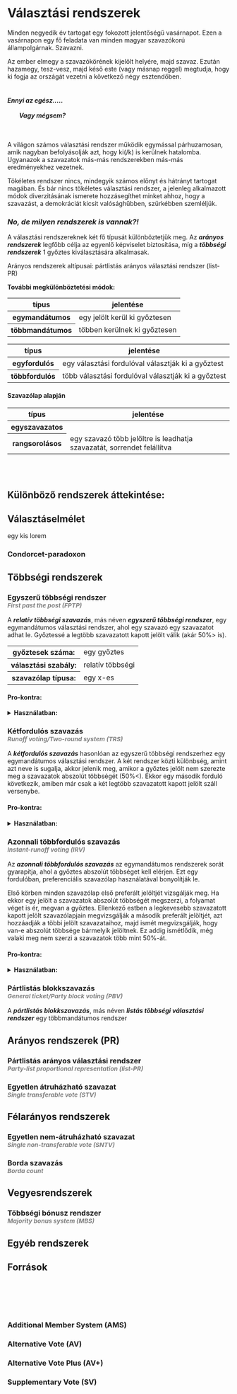 # Választási rendszerek

Minden negyedik év tartogat egy fokozott jelentőségű vasárnapot. Ezen a vasárnapon egy fő feladata van minden magyar szavazókorú állampolgárnak. Szavazni.

Az ember elmegy a szavazókörének kijelölt helyére, majd szavaz. Ezután hazamegy, tesz-vesz, majd késő este (vagy másnap reggel) megtudja, hogy ki fogja az országát vezetni a következő négy esztendőben.
<br><br>
<h4 style=font-style:italic;">
    Ennyi az egész.....
    <br><br>&nbsp;&nbsp;&nbsp;&nbsp;&nbsp;&nbsp;&nbsp;
    Vagy mégsem?<br>
</h4>
<br>

A világon számos választási rendszer működik egymással párhuzamosan, amik nagyban befolyásolják azt, hogy ki(/k) is kerülnek hatalomba. Ugyanazok a szavazatok más-más rendszerekben más-más eredményekhez vezetnek. 

Tökéletes rendszer nincs, mindegyik számos előnyt és hátrányt tartogat magában. És bár nincs tökéletes választási rendszer, a jelenleg alkalmazott módok diverzitásának ismerete hozzásegíthet minket ahhoz, hogy a szavazást, a demokráciát kicsit valósághűbben, szürkébben szemléljük.

### *No, de milyen rendszerek is vannak?!*
A választási rendszereknek két fő típusát különböztetjük meg. Az ***arányos rendszerek*** legfőbb célja az egyenlő képviselet biztosítása, míg a ***többségi rendszerek*** 1 győztes kiválasztására alkalmasak.

Arányos rendszerek altípusai: pártlistás arányos választási rendszer (list-PR)

**További megkülönböztetési módok:**
<table>
    <thead>
        <tr>
            <th style="text-align:center">típus</th>
            <th style="text-align:center">jelentése</th>
        </tr>
    </thead>
    <tr>
        <th>egymandátumos</th>
        <td>egy jelölt kerül ki győztesen</td>
    </tr>
    <tr>
        <th>többmandátumos</th>
        <td>többen kerülnek ki győztesen</td>
    </tr>
</table>

<table>
    <thead>
        <tr>
            <th style="text-align:center">típus</th>
            <th style="text-align:center">jelentése</th>
        </tr>
    </thead>
    <tr>
        <th>egyfordulós</th>
        <td>egy választási fordulóval választják ki a győztest</td>
    </tr>
    <tr>
        <th>többfordulós</th>
        <td>több választási fordulóval választják ki a győztest</td>
    </tr>
</table>

#### Szavazólap alapján
<table>
    <thead>
        <tr>
            <th style="text-align:center">típus</th>
            <th style="text-align:center">jelentése</th>
        </tr>
    </thead>
    <tr>
        <th style="text-align:center">egyszavazatos</th>
        <td></td>
    </tr>
    <tr>
        <th style="text-align:center">rangsorolásos</th>
        <td>egy szavazó több jelöltre is leadhatja szavazatát, sorrendet felállítva</td>
    </tr>
</table>
<br><br>

## Különböző rendszerek áttekintése:



## Választáselmélet
egy kis lorem

### Condorcet-paradoxon


## Többségi rendszerek

### Egyszerű többségi rendszer<br><sup style="color:gray">*First past the post (FPTP)*</sup>
A ***relatív többségi szavazás***, más néven ***egyszerű többségi rendszer***, egy egymandátumos választási rendszer, ahol egy szavazó egy szavazatot adhat le. Győztessé a legtöbb szavazatott kapott jelölt válik (akár 50%> is).

<table>
    <tr>
        <th>győztesek száma:</th>
        <td>egy győztes</td>
    </tr>
    <tr>
        <th>választási szabály:</th>
        <td>relatív többségi</td>
    </tr>
    <tr>
        <th>szavazólap típusa:</th>
        <td>egy x-es</td>
    </tr>
</table>

#### Pro-kontra:

<details>
<summary><b>Használatban:</b></summary>
<table>
    <tr>
        <th>államfő megválasztására</th>
        <td>
            <strong>Európa:</strong> Bosznia-Hercegovina, Izland<br><br>
            <strong>Afrika:</strong> Angola, Egyenlítői-Guinea, Gambia, Kamerun, Kongói Demokratikus Köztársaság, Malawi, Ruanda, Tanzánia<br><br>
            <strong>Amerika:</strong> Honduras, Mexikó, Nicaragua, Panama, Paraguay, Venezuela<br><br>
            <strong>Ázsia és Óceánia:</strong> Fülöp-szigetek, Dél-Korea, Kiribiti, Palesztina, Szingapúr, Tajvan
        </td>
    </tr>
    <tr>
        <th>törvényhozó testületek megválasztására</th>
        <td>
            <strong>Európa:</strong> Belarusz, Lengyelország, Egyesült Királyság<br><br>
            <strong>Afrika:</strong> Botswana, Eritrea, Eswatini, Etiópia, Gambia, Ghána, Kenya, Libéria, Malawi, Nigéria, Sierra Leone, Uganda, Zambia<br><br>
            <strong>Amerika:</strong> Amerikai Egyesült Államok, Antigua és Barbuda, Bahama-szigetek, Barbados, Belize, Dominikai Köztársaság, Grenada, Jamaica, Kanada, Saint Kitts és Nevis, Saint Lucia, Saint Vincent és a Grenadine-szigetek, Trinidad és Tobago<br><br>
            <strong>Ázsia és Óceánia:</strong> Azerbajdzsán, Bangladesh, Bhután, India, Jemen, Malajzia, Maldív-szigetek, Mianmar, Mikronézia, Palau, Salamon-szigetek, Szamoa, Tonga
        </td>
    </tr>
</table>
</details>


### Kétfordulós szavazás<br><sup style="color:gray">*Runoff voting/Two-round system (TRS)*</sup>
A ***kétfordulós szavazás*** hasonlóan az egyszerű többségi rendszerhez egy egymandátumos választási rendszer. A két rendszer közti különbség, amint azt neve is sugalja, akkor jelenik meg, amikor a győztes jelölt nem szerezte meg a szavazatok abszolút többségét (50%<). Ekkor egy második forduló következik, amiben már csak a két legtöbb szavazatott kapott jelölt száll versenybe.

#### Pro-kontra:

<details>
<summary><b>Használatban:</b></summary>
<table>
    <tr>
        <th>államfő megválasztására</th>
        <td>
            <strong>Európa:</strong> Ausztria, Belarusz, Ciprus, Észak-Ciprus, Csehország, Finnország, Franciaország, Lengyelország, Litvánia, Moldova, Montenegró, Portugália, Románia, Szerbia, Szlovénia, Ukrajna<br><br>
            <strong>Afrika:</strong> Algéria, Benin, Botswana, Burkina Faso, Burundi, Cabo Verde, Comore-szigetek, Csád, Dzsibuti, Egyiptom, Gabon, Ghána, Guinea, Bissau-Guinea, Kenya, Kongói Köztársaság, Közép-afrikai Köztársaság, Libéria, Madagaszkár, Mali, Mauritánia, Mozambik, Namíbia, Niger, Nigéria, São Tomé és Príncipe, Seychelle-szigetek, Sierra Leone, Szenegál, Szudán, Togo, Tunézia, Uganda, Zambia, Zimbabwe<br><br>
            <strong>Amerika:</strong> Argentína, Bolívia, Brazília, Chile, Costa Rica, Dominikai Köztársaság, Ecuador, El Salvador, Guatemala, Haiti, Kolumbia, Saint Lucia, Uruguay<br><br>
            <strong>Ázsia és Óceánia:</strong> Azerbajdzsán, Bhután, Indonézia, Irán, Jemen, Kazahsztán, Kirgizisztán, Maldív-szigetek, Mongólia, Oroszország, Palau, Szíria, Tádzsikisztán, Kelet-Timor, Törökország, Türkmenisztán, Üzbegisztán
        </td>
    </tr>
</table>
</details>


### Azonnali többfordulós szavazás<br><sup style="color:gray">*Instant-runoff voting (IRV)*</sup>
Az ***azonnali többfordulós szavazás*** az egymandátumos rendszerek sorát gyarapítja, ahol a győztes abszolút többséget kell elérjen. Ezt egy fordulóban, preferenciális szavazólap használatával bonyolítják le. 

Első körben minden szavazólap első preferált jelöltjét vizsgálják meg. Ha ekkor egy jelölt a szavazatok abszolút többségét megszerzi, a folyamat véget is ér, megvan a győztes. Ellenkező estben a legkevesebb szavazatott kapott jelölt szavazólapjain megvizsgálják a második preferált jelöltjét, azt hozzáadják a többi jelölt szavazataihoz, majd ismét megvizsgálják, hogy van-e abszolút többsége bármelyik jelöltnek. Ez addig ismétlődik, még valaki meg nem szerzi a szavazatok több mint 50%-át.

#### Pro-kontra:

<details>
<summary><b>Használatban:</b></summary>
<table>
    <tr>
        <th>államfő megválasztására</th>
        <td>
            <strong>Európa:</strong> Írország
        </td>
    </tr>
    <tr>
        <th>törvényhozó testületek megválasztására</th>
        <td>
            <strong>Ázsia és Óceánia:</strong> Ausztrália, Pápua Új-Guinea <sup>1</sup>
        </td>
    </tr>
</table>

<sup>1 - módosított IRV</sup>
</details>


### Pártlistás blokkszavazás<br><sup style="color:gray">*General ticket/Party block voting (PBV)*</sup>

A ***pártlistás blokkszavazás***, más néven ***listás többségi választási rendszer*** egy többmandátumos rendszer




## Arányos rendszerek (PR)

### Pártlistás arányos választási rendszer<br><sup style="color:gray">*Party-list proportional representation (list-PR)*</sup>

### Egyetlen átruházható szavazat<br><sup style="color:gray">*Single transferable vote (STV)*</sup>


## Félarányos rendszerek

### Egyetlen nem-átruházható szavazat<br><sup style="color:gray">*Single non-transferable vote (SNTV)*</sup>

### Borda szavazás<br><sup style="color:gray">*Borda count*</sup>


## Vegyesrendszerek

### Többségi bónusz rendszer<br><sup style="color:gray">*Majority bonus system (MBS)*</sup>




## Egyéb rendszerek





## Források

<br>
<br>
<br>
<br>

### Additional Member System (AMS)
### Alternative Vote (AV)
### Alternative Vote Plus (AV+)
### Supplementary Vote (SV)
